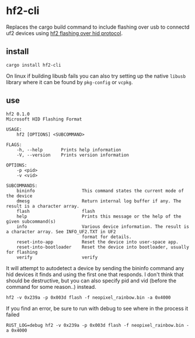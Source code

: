 # hf2-cli
Replaces the cargo build command to include flashing over usb to connectd uf2 devices using [hf2 flashing over hid protocol](https://github.com/jacobrosenthal/hf2-rs).

## install
`cargo install hf2-cli`

On linux if building libusb fails you can also try setting up the native `libusb` library where it can be found by `pkg-config` or `vcpkg`.

## use
```
hf2 0.1.0
Microsoft HID Flashing Format

USAGE:
    hf2 [OPTIONS] <SUBCOMMAND>

FLAGS:
    -h, --help       Prints help information
    -V, --version    Prints version information

OPTIONS:
    -p <pid>        
    -v <vid>        

SUBCOMMANDS:
    bininfo                  This command states the current mode of the device
    dmesg                    Return internal log buffer if any. The result is a character array.
    flash                    flash
    help                     Prints this message or the help of the given subcommand(s)
    info                     Various device information. The result is a character array. See INFO_UF2.TXT in UF2
                             format for details.
    reset-into-app           Reset the device into user-space app.
    reset-into-bootloader    Reset the device into bootloader, usually for flashing
    verify                   verify
```
It will attempt to autodetect a device by sending the bininfo command any hid devices it finds and using the first one that responds. I don't think that should be destructive, but you can also specify pid and vid (before the command for some reason..) instead.

```
hf2 -v 0x239a -p 0x003d flash -f neopixel_rainbow.bin -a 0x4000
```
If you find an error, be sure to run with debug to see where in the process it failed
```
RUST_LOG=debug hf2 -v 0x239a -p 0x003d flash -f neopixel_rainbow.bin -a 0x4000
```
